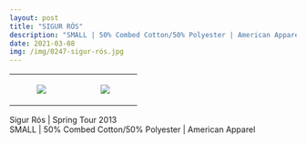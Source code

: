 ```yaml
---
layout: post
title: "SIGUR RÓS"
description: "SMALL | 50% Combed Cotton/50% Polyester | American Apparel"
date: 2021-03-08
img: /img/0247-sigur-rós.jpg
---
```




<table style="width:100%;"><tr><td style="vertical-align:top;">
      <figure class="tmblr-full" data-orig-height="2048" data-orig-width="1365" data-orig-src="https://concertshirts.netlify.app/shirts/0247/0247-01.jpg"><img src="https://64.media.tumblr.com/81c78158d5acc41a3f1d0311492a2458/c34dcfd935534415-0c/s540x810/36bf0a2807e9c755952bfec66d315635387900b1.jpg" data-orig-height="2048" data-orig-width="1365" data-orig-src="https://concertshirts.netlify.app/shirts/0247/0247-01.jpg"/></figure></td>
    <td style="vertical-align:top;">
      <figure class="tmblr-full" data-orig-height="2048" data-orig-width="1365" data-orig-src="https://concertshirts.netlify.app/shirts/0247/0247-02.jpg"><img src="https://64.media.tumblr.com/a49078d948f842b595af1e6da3b455c5/c34dcfd935534415-dc/s540x810/c1fecff29d747f771bdf9f7bdcbfdc5d917ff9ec.jpg" data-orig-height="2048" data-orig-width="1365" data-orig-src="https://concertshirts.netlify.app/shirts/0247/0247-02.jpg"/></figure></td>
  </tr></table><p>
  Sigur Rós | Spring Tour 2013<br/>SMALL | 50% Combed Cotton/50% Polyester | American Apparel
</p>

